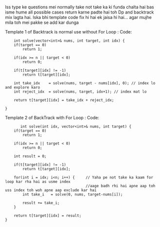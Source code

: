 Iss type ke questions mei normally take not take ka ki funda chalta hai bas isme hume all possible cases return karne padte hai toh Dp and backtrack mix lagta hai.
Iska bhi template code fix hi hai ek jaisa hi hai...
agar mujhe mila toh mei pakke se add kar dunga 

Template 1 of Backtrack is normal use without For Loop :
Code: 

        int solve(vector<int>& nums, int target, int idx) {
        if(target == 0)
            return 1;
        
        if(idx >= n || target < 0)
            return 0;
        
        if(t[target][idx] != -1)
            return t[target][idx];
        
        int take_idx    = solve(nums, target - nums[idx], 0); // index lo and explore karo 
        int reject_idx  = solve(nums, target, idx+1); // index mat lo 
        
        return t[target][idx] = take_idx + reject_idx;
        
    }


Template 2 of BackTrack with For Loop :
Code:


           int solve(int idx, vector<int>& nums, int target) {
        if(target == 0)
            return 1;
        
        if(idx >= n || target < 0)
            return 0;
        
        int result = 0;
        
        if(t[target][idx] != -1)
            return t[target][idx];
        
        for(int i = idx; i<n; i++) {     // Yaha pe not take ka kaam for loop kar rha hai as usme index 
                                         //aage badh rhi hai apne aap toh uss index toh woh apne aap exclude kar hai 
            int take_i   = solve(0, nums, target-nums[i]);
            
            result += take_i;
        }
        
        return t[target][idx] = result;
    }
